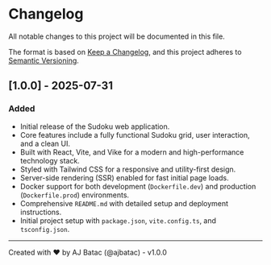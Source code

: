 # Changelog

All notable changes to this project will be documented in this file.

The format is based on [Keep a Changelog](https://keepachangelog.com/en/1.0.0/),
and this project adheres to [Semantic Versioning](https://semver.org/spec/v2.0.0.html).

## [1.0.0] - 2025-07-31

### Added

-   Initial release of the Sudoku web application.
-   Core features include a fully functional Sudoku grid, user interaction, and a clean UI.
-   Built with React, Vite, and Vike for a modern and high-performance technology stack.
-   Styled with Tailwind CSS for a responsive and utility-first design.
-   Server-side rendering (SSR) enabled for fast initial page loads.
-   Docker support for both development (`Dockerfile.dev`) and production (`Dockerfile.prod`) environments.
-   Comprehensive `README.md` with detailed setup and deployment instructions.
-   Initial project setup with `package.json`, `vite.config.ts`, and `tsconfig.json`.

---

Created with ❤️ by AJ Batac (@ajbatac) - v1.0.0
